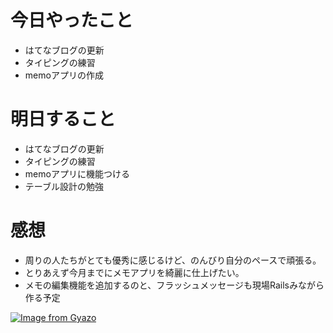 # 今日やったこと
- はてなブログの更新
- タイピングの練習
- memoアプリの作成

# 明日すること
- はてなブログの更新
- タイピングの練習
- memoアプリに機能つける
- テーブル設計の勉強

# 感想
- 周りの人たちがとても優秀に感じるけど、のんびり自分のペースで頑張る。
- とりあえず今月までにメモアプリを綺麗に仕上げたい。
- メモの編集機能を追加するのと、フラッシュメッセージも現場Railsみながら作る予定

[![Image from Gyazo](https://i.gyazo.com/3c99aa8cbe9c72cdf7b8677294b92a19.gif)](https://gyazo.com/3c99aa8cbe9c72cdf7b8677294b92a19)
